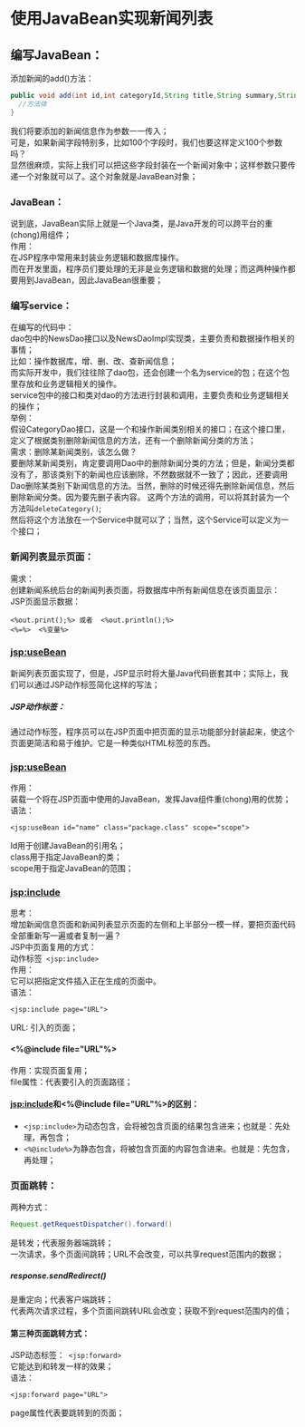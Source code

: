 
# 使用JavaBean实现新闻列表 
## 编写JavaBean：
添加新闻的add()方法：     
```java   
public void add(int id,int categoryId,String title,String summary,String content,Date createdate) {
  //方法体 
}
```
我们将要添加的新闻信息作为参数一一传入；       
可是，如果新闻字段特别多，比如100个字段时，我们也要这样定义100个参数吗？     
显然很麻烦，实际上我们可以把这些字段封装在一个新闻对象中；这样参数只要传递一个对象就可以了。这个对象就是JavaBean对象；    
### JavaBean：
说到底，JavaBean实际上就是一个Java类，是Java开发的可以跨平台的重(chong)用组件；   
作用：     
在JSP程序中常用来封装业务逻辑和数据库操作。       
而在开发里面，程序员们要处理的无非是业务逻辑和数据的处理；而这两种操作都要用到JavaBean，因此JavaBean很重要；         

### 编写service：
在编写的代码中：     
dao包中的NewsDao接口以及NewsDaoImpl实现类，主要负责和数据操作相关的事情；    
比如：操作数据库，增、删、改、查新闻信息；     
而实际开发中，我们往往除了dao包，还会创建一个名为service的包；在这个包里存放和业务逻辑相关的操作。    
service包中的接口和类对dao的方法进行封装和调用，主要负责和业务逻辑相关的操作；      
举例：      
假设CategoryDao接口，这是一个和操作新闻类别相关的接口；在这个接口里，定义了根据类别删除新闻信息的方法，还有一个删除新闻分类的方法；       
需求：删除某新闻类别，该怎么做？          
要删除某新闻类别，肯定要调用Dao中的删除新闻分类的方法；但是，新闻分类都没有了，那该类别下的新闻也应该删除，不然数据就不一致了；因此，还要调用Dao删除某类别下新闻信息的方法。当然，删除的时候还得先删除新闻信息，然后删除新闻分类。因为要先删子表内容。
这两个方法的调用，可以将其封装为一个方法叫`deleteCategory()`;       
然后将这个方法放在一个Service中就可以了；当然，这个Service可以定义为一个接口；     
 
### 新闻列表显示页面：  
需求：   
创建新闻系统后台的新闻列表页面，将数据库中所有新闻信息在该页面显示：     
JSP页面显示数据：     
```
<%out.print();%> 或者  <%out.println();%>
<%=%>  <%变量%>
```

### <jsp:useBean>   
新闻列表页面实现了，但是，JSP显示时将大量Java代码嵌套其中；实际上，我们可以通过JSP动作标签简化这样的写法；    
##### JSP动作标签：        
通过动作标签，程序员可以在JSP页面中把页面的显示功能部分封装起来，使这个页面更简洁和易于维护。它是一种类似HTML标签的东西。
### <jsp:useBean>
作用：      
装载一个将在JSP页面中使用的JavaBean，发挥Java组件重(chong)用的优势；     
语法：    
```
<jsp:useBean id="name" class="package.class" scope="scope">
```
Id用于创建JavaBean的引用名；    
class用于指定JavaBean的类；    
scope用于指定JavaBean的范围；    
 

### <jsp:include>
思考：     
增加新闻信息页面和新闻列表显示页面的左侧和上半部分一模一样，要把页面代码全部重新写一遍或者复制一遍？   
JSP中页面复用的方式：      
动作标签` <jsp:include>`       
作用：      
它可以把指定文件插入正在生成的页面中。        
语法：    
```
<jsp:include page="URL">
```
URL: 引入的页面；      


#### <%@include file="URL"%>
作用：实现页面复用；    
file属性：代表要引入的页面路径；     

#### <jsp:include>和<%@include file="URL"%>的区别：    
- `<jsp:include>`为动态包含，会将被包含页面的结果包含进来；也就是：先处理，再包含；       
- `<%@include%>`为静态包含，将被包含页面的内容包含进来。也就是：先包含，再处理；          
 

### 页面跳转：   
两种方式：   
```java
Request.getRequestDispatcher().forward()
```
是转发；代表服务器端跳转；      
一次请求，多个页面间跳转；URL不会改变，可以共享request范围内的数据；   
##### response.sendRedirect()   
是重定向；代表客户端跳转；   
代表两次请求过程，多个页面间跳转URL会改变；获取不到request范围内的值；    

#### 第三种页面跳转方式：
JSP动态标签：` <jsp:forward>`      
它能达到和转发一样的效果；    
语法：  
```
<jsp:forward page="URL">
```
page属性代表要跳转到的页面；
